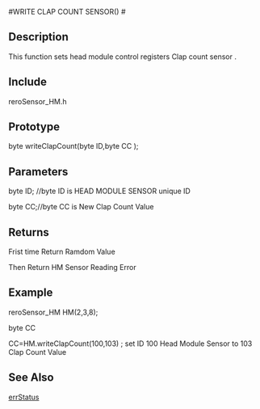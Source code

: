 #WRITE CLAP COUNT SENSOR() #

## Description ##
This function sets head module control registers Clap count sensor . 

## Include ##
reroSensor_HM.h

## Prototype ##
byte writeClapCount(byte ID,byte CC );

## Parameters ##
byte ID; //byte ID is HEAD MODULE SENSOR unique ID

byte CC;//byte CC is New Clap Count Value

## Returns ##
Frist time Return Ramdom Value

Then Return HM Sensor Reading Error


## Example ##
reroSensor_HM HM(2,3,8);

byte CC

CC=HM.writeClapCount(100,103) ; set ID 100 Head Module Sensor to 103 Clap Count Value

## See Also ##

[errStatus](https://github.com/zhengkai1996/Cytron-Head-Module/blob/wiki/errStatus.md)
